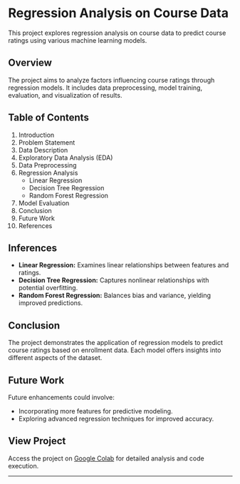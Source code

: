 
# Regression Analysis on Course Data

This project explores regression analysis on course data to predict course ratings using various machine learning models.

## Overview
The project aims to analyze factors influencing course ratings through regression models. It includes data preprocessing, model training, evaluation, and visualization of results.

## Table of Contents
1. Introduction
2. Problem Statement
3. Data Description
4. Exploratory Data Analysis (EDA)
5. Data Preprocessing
6. Regression Analysis
   - Linear Regression
   - Decision Tree Regression
   - Random Forest Regression
7. Model Evaluation
8. Conclusion
9. Future Work
10. References

## Inferences
- **Linear Regression:** Examines linear relationships between features and ratings.
- **Decision Tree Regression:** Captures nonlinear relationships with potential overfitting.
- **Random Forest Regression:** Balances bias and variance, yielding improved predictions.

## Conclusion
The project demonstrates the application of regression models to predict course ratings based on enrollment data. Each model offers insights into different aspects of the dataset.

## Future Work
Future enhancements could involve:
- Incorporating more features for predictive modeling.
- Exploring advanced regression techniques for improved accuracy.

## View Project
Access the project on [Google Colab](https://colab.research.google.com/drive/1UN8O6nL51mmQQaWfdGDjrnDB2bhkPmm0?usp=sharing) for detailed analysis and code execution.

---
